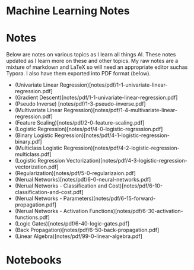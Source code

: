 # Machine Learning Notes

# Notes

Below are notes on various topics as I learn all things AI. These notes updated as I learn more on these and other topics. My raw notes are a mixture of markdown and LaTeX so will need an appropriate editor suchas Typora. I also have them exported into PDF format (below).

* (Univariate Linear Regression)[notes/pdf/1-1-univariate-linear-regression.pdf]
* (Gradient Descent)[notes/pdf/1-1-univariate-linear-regression.pdf]
* (Pseudo Inverse) [notes/pdf/1-3-pseudo-inverse.pdf]
* (Multivariate Linear Regression)[notes/pdf/1-4-multivariate-linear-regression.pdf]
* (Feature Scaling)[notes/pdf/2-0-feature-scaling.pdf]
* (Logistic Regression)[notes/pdf/4-0-logistic-regrsssion.pdf]
* (Binary Logistic Regression)[notes/pdf/4-1-logistic-regression-binary.pdf]
* (Multiclass Logistic Regression)[notes/pdf/4-2-logistic-regression-multiclass.pdf]
* (Logistic Regression Vectorization)[notes/pdf/4-3-logistic-regression-vectorization.pdf]
* (Regularization)[notes/pdf/5-0-regularizaion.pdf]
* (Nerual Networks)[notes/pdf/6-0-neural-networks.pdf]
* (Nerual Networks - Classification and Cost)[notes/pdf/6-10-classification-and-cost.pdf]
* (Nerual Networks - Parameters)[notes/pdf/6-15-forward-propagation.pdf]
* (Nerual Networks - Activation Functions)[notes/pdf/6-30-activation-functions.pdf]
* (Logic Gates)[notes/pdf/6-40-logic-gates.pdf]
* (Back Propagation)[notes/pdf/6-50-back-propagation.pdf]
* (Linear Algebra)[notes/pdf/99-0-linear-algebra.pdf]

# Notebooks
